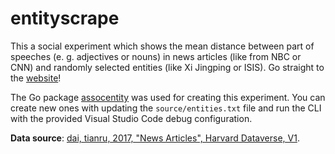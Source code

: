 # entityscrape

This a social experiment which shows the mean distance between part of speeches
(e. g. adjectives or nouns) in news articles (like from NBC or CNN) and randomly
selected entities (like Xi Jingping or ISIS). Go straight to the
[website](https://ndabap.github.io/entityscrape/index.html)!

The Go package [assocentity](https://github.com/ndabAP/assocentity) was
used for creating this experiment. You can create new ones with updating the
`source/entities.txt` file and run the CLI with the provided Visual Studio Code
debug configuration.

**Data source**: [dai, tianru, 2017, "News Articles", Harvard Dataverse, V1](https://dataverse.harvard.edu/dataset.xhtml?persistentId=doi:10.7910/DVN/GMFCTR).
